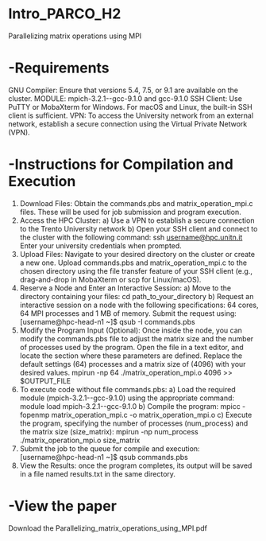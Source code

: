 # Intro_PARCO_H2
Parallelizing matrix operations using MPI

# -Requirements
GNU Compiler: Ensure that versions 5.4, 7.5, or 9.1 are available on the cluster.
MODULE: mpich-3.2.1--gcc-9.1.0 and  gcc-9.1.0 
SSH Client: Use PuTTY or MobaXterm for Windows. For macOS and Linux, the built-in SSH client is sufficient.
VPN: To access the University network from an external network, establish a secure connection using the Virtual Private Network (VPN).

# -Instructions for Compilation and Execution

1) Download Files: Obtain the commands.pbs and matrix_operation_mpi.c files. These will be used for job submission and program execution.
2) Access the HPC Cluster:
   a) Use a VPN to establish a secure connection to the Trento University network
   b) Open your SSH client and connect to the cluster with the following command:
     ssh username@hpc.unitn.it
Enter your university credentials when prompted.
3) Upload Files: Navigate to your desired directory on the cluster or create a new one.
Upload commands.pbs and matrix_operation_mpi.c to the chosen directory using the file transfer feature of your SSH client (e.g., drag-and-drop in MobaXterm or scp for Linux/macOS).
4) Reserve a Node and Enter an Interactive Session:
   a) Move to the directory containing your files:
   cd path_to_your_directory
   b) Request an interactive session on a node with the following specifications: 64 cores, 64
    MPI processes and 1 MB of memory. Submit the request using:
    [username@hpc-head-n1 ~]$ qsub -I commands.pbs
5) Modify the Program Input (Optional): Once inside the node, you can modify the commands.pbs file to adjust the matrix size and the number of processes used by the program. Open the file in a text editor, and locate the section where these parameters are defined. Replace the default settings (64) processes and a matrix size of (4096) with your desired values.
    mpirun -np 64 ./matrix_operation_mpi.o 4096 >> $OUTPUT_FILE
6) To execute code without file commands.pbs:
a) Load the required module (mpich-3.2.1--gcc-9.1.0) using the appropriate command:
module load mpich-3.2.1--gcc-9.1.0
b) Compile the program:
mpicc -fopenmp matrix_operation_mpi.c -o matrix_operation_mpi.o
c)  Execute the program, specifying the number of processes (num_process) and the matrix size (size_matrix):
mpirun -np num_process ./matrix_operation_mpi.o size_matrix
8) Submit the job to the queue for compile and execution:
   [username@hpc-head-n1 ~]$ qsub commands.pbs
9) View the Results: once the program completes, its output will be saved in a file named results.txt in the same directory.

# -View the paper
Download the Parallelizing_matrix_operations_using_MPI.pdf

